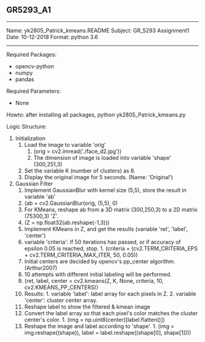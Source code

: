 ## GR5293_A1

***
Name: yk2805_Patrick_kmeans.README
Subject: GR_5293 Assignment1
Date: 10-12-2018
Format: python 3.6
***

Required Packages:
- opencv-python
- numpy
- pandas

Required Parameters:
- None

Howto: after installing all packages, python yk2805_Patrick_kmeans.py 

Logic Structure:
1. Initialization
    1. Load the image to variable 'orig' 
        1. (orig = cv2.imread('./face_d2.jpg'))
        2. The dimension of image is loaded into variable 'shape' (300,251,3)
    2. Set the variable K (number of clusters) as 8.
    3. Display the original image for 5 seconds. (Name: 'Original')
2. Gaussian Filter
    1. Implement GaussianBlur with kernel size (5,5), store the result in variable 'ab'
      1. (ab = cv2.GaussianBlur(orig, (5,5), 0)
    2. For KMeans, reshape ab from a 3D matrix (300,250,3) to a 2D matrix (75300,3) 'Z'.
      1. (Z = np.float32(ab.reshape(-1,3)))
    3. Implement KMeans in Z, and get the results (variable 'ret', 'label', 'center')
      1. variable 'criteria': If 50 iterations has passed, or if accuracy of epsilon 0.05 is reached, stop.
        1. (criteria = (cv2.TERM_CRITERIA_EPS + cv2.TERM_CRITERIA_MAX_ITER, 50, 0.05))
      2. Initial centers are decided by opencv's pp_center algorithm. (Arthur2007)
      3. 10 attempts with different initial labeling will be performed.
      4. (ret, label, center = cv2.kmeans(Z, K, None, criteria, 10, cv2.KMEANS_PP_CENTERS))
      5. Results:
        1. variable 'label': label array for each pixels in Z.
        2. variable 'center': cluster center array.
    4. Reshape label to show the filtered & kmean image
      1. Convert the label array so that each pixel's color matches the cluster center's color.
        1. (img = np.uint8(center)\[label.flatten()\])
      2. Reshape the image and label according to 'shape'.
        1. (img = img.reshape((shape)), label = label.reshape((shape\[0\], shape\[1\])))
      
      
 

